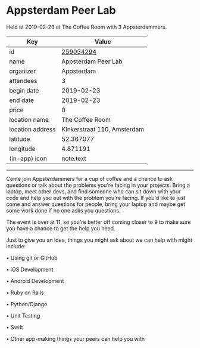 # Appsterdam Peer Lab
Held at 2019-02-23 at The Coffee Room with 3 Appsterdammers.
        
|Key|Value
|---|---|
|id|[259034294](https://www.meetup.com/appsterdam/events/259034294/)|
|name|Appsterdam Peer Lab|
|organizer|Appsterdam|
|attendees|3|
|begin date|2019-02-23|
|end date|2019-02-23|
|price|0|
|location name|The Coffee Room|
|location address|Kinkerstraat 110, Amsterdam|
|latitude|52.367077|
|longitude|4.871191|
|(in-app) icon|note.text|

---

Come join Appsterdammers for a cup of coffee and a chance to ask questions or talk about the problems you're facing in your projects. Bring a laptop, meet other devs, and find someone who can sit down with your code and help you out with the problem you're facing. If you'd like to just come and answer questions for people, bring your laptop and maybe get some work done if no one asks you questions.

The event is over at 11, so you're better off coming closer to 9 to make sure you have a chance to get the help you need.

Just to give you an idea, things you might ask about we can help with might include:

• Using git or GitHub

• iOS Development

• Android Development

• Ruby on Rails

• Python/Django

• Unit Testing

• Swift

• Other app-making things your peers can help you with


